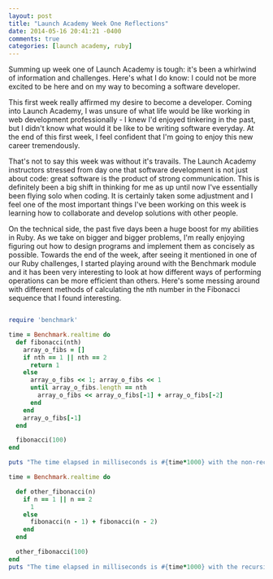 ```yaml
---
layout: post
title: "Launch Academy Week One Reflections"
date: 2014-05-16 20:41:21 -0400
comments: true
categories: [launch academy, ruby]
---
```

Summing up week one of Launch Academy is tough: it's been a whirlwind of information and challenges. Here's what I do know: I could not be more excited to be here and on my way to becoming a software developer. 

This first week really affirmed my desire to become a developer. Coming into Launch Academy, I was unsure of what life would be like working in web development professionally - I knew I'd enjoyed tinkering in the past, but I didn't know what would it be like to be writing software everyday. At the end of this first week, I feel confident that I'm going to enjoy this new career tremendously. 

That's not to say this week was without it's travails. The Launch Academy instructors stressed from day one that software development is not just about code: great software is the product of strong communication. This is definitely been a big shift in thinking for me as up until now I've essentially been flying solo when coding. It is certainly taken some adjustment and I feel one of the most important things I've been working on this week is learning how to collaborate and develop solutions with other people. 

On the technical side, the past five days been a huge boost for my abilities in Ruby. As we take on bigger and bigger problems, I'm really enjoying figuring out how to design programs and implement them as concisely as possible. Towards the end of the week, after seeing it mentioned in one of our Ruby challenges, I started playing around with the Benchmark module and it has been very interesting to look at how different ways of performing operations can be more efficient than others. Here's some messing around with different methods of calculating the nth number in the Fibonacci sequence that I found interesting.

```ruby

require 'benchmark'

time = Benchmark.realtime do
  def fibonacci(nth)
    array_o_fibs = []
    if nth == 1 || nth == 2
      return 1
    else
      array_o_fibs << 1; array_o_fibs << 1
      until array_o_fibs.length == nth
        array_o_fibs << array_o_fibs[-1] + array_o_fibs[-2]
      end
    end
    array_o_fibs[-1]
  end

  fibonacci(100)
end

puts "The time elapsed in milliseconds is #{time*1000} with the non-recursive fibonacci method."

time = Benchmark.realtime do

  def other_fibonacci(n)
    if n == 1 || n == 2
      1
    else
      fibonacci(n - 1) + fibonacci(n - 2)
    end
  end

  other_fibonacci(100)
end
puts "The time elapsed in milliseconds is #{time*1000} with the recursive fibonacci method." 
```
